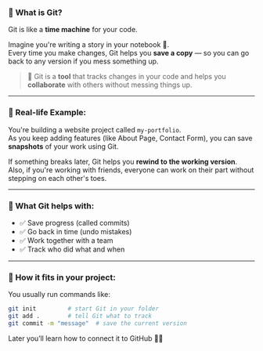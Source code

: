 ### 🧠 **What is Git?**  
Git is like a **time machine** for your code.

Imagine you're writing a story in your notebook 📓.  
Every time you make changes, Git helps you **save a copy** — so you can go back to any version if you mess something up.

> 🧰 Git is a **tool** that tracks changes in your code and helps you **collaborate** with others without messing things up.

---

### 🎯 Real-life Example:  
You're building a website project called `my-portfolio`.  
As you keep adding features (like About Page, Contact Form), you can save **snapshots** of your work using Git.

If something breaks later, Git helps you **rewind to the working version**.  
Also, if you're working with friends, everyone can work on their part without stepping on each other's toes.

---

### 🔧 What Git helps with:
- ✅ Save progress (called commits)
- ✅ Go back in time (undo mistakes)
- ✅ Work together with a team
- ✅ Track who did what and when

---

### 🚀 How it fits in your project:
You usually run commands like:
```bash
git init         # start Git in your folder
git add .        # tell Git what to track
git commit -m "message"  # save the current version
```

Later you’ll learn how to connect it to GitHub 🧑‍💻


